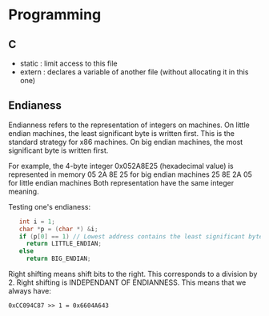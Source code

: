 # Programming

## C

- static : limit access to this file
- extern : declares a variable of another file (without allocating it in this one)


## Endianess

Endianness refers to the representation of integers on machines.
On little endian machines, the least significant byte is written first. This is 
the standard
strategy for x86 machines.
On big endian machines, the most significant byte is written first.

For example, the 4-byte integer 0x052A8E25 (hexadecimal value) is represented in
 memory
05 2A 8E 25 for big endian machines
25 8E 2A 05 for little endian machines
Both representation have the same integer meaning.

Testing one's endianess:

```c
   int i = 1;
   char *p = (char *) &i;
   if (p[0] == 1) // Lowest address contains the least significant byte
     return LITTLE_ENDIAN;
   else
     return BIG_ENDIAN;
```

Right shifting means shift bits to the right. This corresponds to a division by 
2.
Right shifting is INDEPENDANT OF ENDIANNESS.
This means that we always have:

`0xCC094C87 >> 1 = 0x6604A643`
